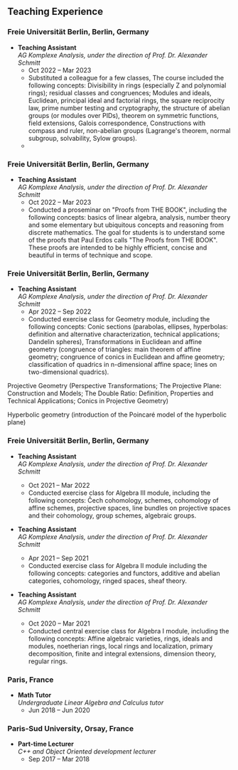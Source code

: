 ## Teaching Experience

### Freie Universität Berlin, Berlin, Germany
- **Teaching Assistant**  
  *AG Komplexe Analysis, under the direction of Prof. Dr. Alexander Schmitt*  
  - Oct 2022 – Mar 2023
  - Substituted a colleague for a few classes, The course included the following concepts: Divisibility in rings (especially Z and polynomial rings); residual classes and congruences; Modules and ideals, Euclidean, principal ideal and factorial rings, the square reciprocity law, prime number testing and cryptography,
the structure of abelian groups (or modules over PIDs), theorem on symmetric functions, field extensions, Galois correspondence, Constructions with compass and ruler, non-abelian groups (Lagrange's theorem, normal subgroup, solvability, Sylow groups).
  - 
### Freie Universität Berlin, Berlin, Germany
- **Teaching Assistant**  
  *AG Komplexe Analysis, under the direction of Prof. Dr. Alexander Schmitt*  
  - Oct 2022 – Mar 2023
  - Conducted a proseminar on "Proofs from THE BOOK", including the following concepts: basics of linear algebra, analysis, number theory and some elementary but ubiquitous concepts and reasoning from discrete mathematics. The goal for students is to understand some of the proofs that Paul Erdos calls "The Proofs from THE BOOK". These proofs are intended to be highly efficient, concise and beautiful in terms of technique and scope.

### Freie Universität Berlin, Berlin, Germany
- **Teaching Assistant**  
  *AG Komplexe Analysis, under the direction of Prof. Dr. Alexander Schmitt*  
  - Apr 2022 – Sep 2022
  - Conducted exercise class for Geometry module, including the following concepts: Conic sections (parabolas, ellipses, hyperbolas: definition and alternative characterization, technical applications; Dandelin spheres), Transformations in Euclidean and affine geometry (congruence of triangles: main theorem of affine geometry; congruence of conics in Euclidean and affine geometry; classification of quadrics in n-dimensional affine space; lines on two-dimensional quadrics).

Projective Geometry (Perspective Transformations; The Projective Plane: Construction and Models; The Double Ratio: Definition, Properties and Technical Applications; Conics in Projective Geometry)

Hyperbolic geometry (introduction of the Poincaré model of the hyperbolic plane)

### Freie Universität Berlin, Berlin, Germany
- **Teaching Assistant**  
  *AG Komplexe Analysis, under the direction of Prof. Dr. Alexander Schmitt*  
  - Oct 2021 – Mar 2022
  - Conducted exercise class for Algebra III module, including the following concepts: Čech cohomology, schemes, cohomology of affine schemes, projective spaces, line bundles on projective spaces and their cohomology, group schemes, algebraic groups.

- **Teaching Assistant**  
  *AG Komplexe Analysis, under the direction of Prof. Dr. Alexander Schmitt*  
  - Apr 2021 – Sep 2021
  - Conducted exercise class for Algebra II module including the following concepts: categories and functors, additive and abelian categories, cohomology, ringed spaces, sheaf theory.

- **Teaching Assistant**  
  *AG Komplexe Analysis, under the direction of Prof. Dr. Alexander Schmitt*  
  - Oct 2020 – Mar 2021
  - Conducted central exercise class for Algebra I module, including the following concepts: Affine algebraic varieties, rings, ideals and modules, noetherian rings, local rings and localization, primary decomposition, finite and integral extensions, dimension theory, regular rings.

### Paris, France
- **Math Tutor**  
  *Undergraduate Linear Algebra and Calculus tutor*  
  - Jun 2018 – Jun 2020

### Paris-Sud University, Orsay, France
- **Part-time Lecturer**  
  *C++ and Object Oriented development lecturer*  
  - Sep 2017 – Mar 2018
